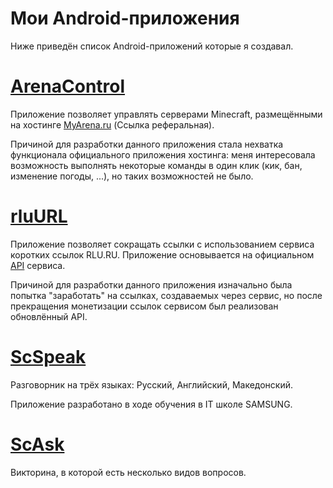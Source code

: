 # Мои Android-приложения

Ниже приведён список Android-приложений которые я создавал.

# [ArenaControl](https://arenacontrol.sccraft.ru)

Приложение позволяет управлять серверами Minecraft, размещёнными на хостинге [MyArena.ru](https://www.myarena.ru/game_mc.html?idp=604611) (Ссылка реферальная).

Причиной для разработки данного приложения стала нехватка функционала официального приложения хостинга: меня интересовала возможность выполнять некоторые команды в один клик (кик, бан, изменение погоды, ...), но таких возможностей не было.

# [rluURL](./rluurl)

Приложение позволяет сокращать ссылки с использованием сервиса коротких ссылок RLU.RU. Приложение основывается на официальном [API](https://rlu.ru/texts/4.html) сервиса.

Причиной для разработки данного приложения изначально была попытка "заработать" на ссылках, создаваемых через сервис, но после прекращения монетизации ссылок сервисом был реализован обновлённый API.

# [ScSpeak](./scspeak)

Разговорник на трёх языках: Русский, Английский, Македонский.

Приложение разработано в ходе обучения в IT школе SAMSUNG.

# [ScAsk](./scask)

Викторина, в которой есть несколько видов вопросов.

